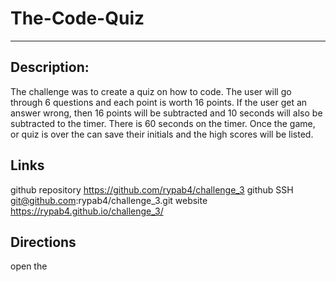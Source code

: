 # The-Code-Quiz

***
## Description:
The challenge was to create a quiz on how to code.  The user will go through 6 questions and each point is worth 16 points.  If the user get an answer wrong, then 16 points will be subtracted and 10 seconds will also be subtracted to the timer.  There is 60 seconds on the timer.  Once the game, or quiz is over the can save their initials and the high scores will be listed.

## Links
github repository https://github.com/rypab4/challenge_3
github SSH git@github.com:rypab4/challenge_3.git
website https://rypab4.github.io/challenge_3/

## Directions
open the


